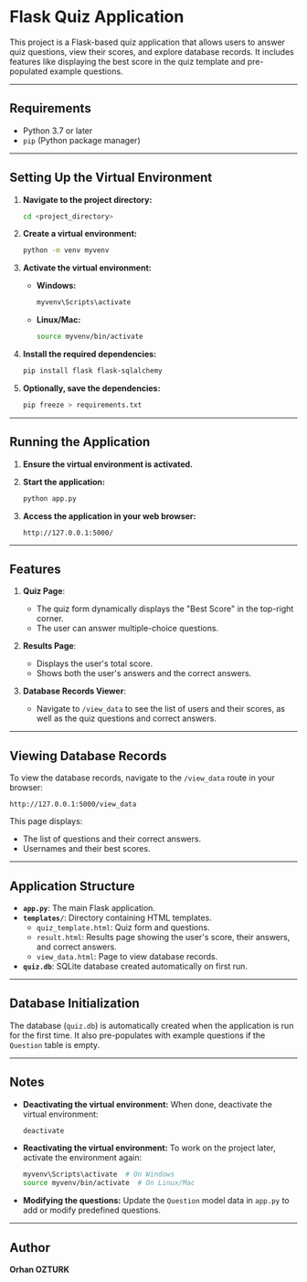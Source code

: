 # Flask Quiz Application

This project is a Flask-based quiz application that allows users to answer quiz questions, view their scores, and explore database records. It includes features like displaying the best score in the quiz template and pre-populated example questions.

---

## Requirements

- Python 3.7 or later
- `pip` (Python package manager)

---

## Setting Up the Virtual Environment

1. **Navigate to the project directory:**
   ```bash
   cd <project_directory>
   ```

2. **Create a virtual environment:**
   ```bash
   python -m venv myvenv
   ```

3. **Activate the virtual environment:**
   - **Windows:**
     ```bash
     myvenv\Scripts\activate
     ```
   - **Linux/Mac:**
     ```bash
     source myvenv/bin/activate
     ```

4. **Install the required dependencies:**
   ```bash
   pip install flask flask-sqlalchemy
   ```

5. **Optionally, save the dependencies:**
   ```bash
   pip freeze > requirements.txt
   ```

---

## Running the Application

1. **Ensure the virtual environment is activated.**

2. **Start the application:**
   ```bash
   python app.py
   ```

3. **Access the application in your web browser:**
   ```
   http://127.0.0.1:5000/
   ```

---

## Features

1. **Quiz Page**:
   - The quiz form dynamically displays the "Best Score" in the top-right corner.
   - The user can answer multiple-choice questions.

2. **Results Page**:
   - Displays the user's total score.
   - Shows both the user's answers and the correct answers.

3. **Database Records Viewer**:
   - Navigate to `/view_data` to see the list of users and their scores, as well as the quiz questions and correct answers.

---

## Viewing Database Records

To view the database records, navigate to the `/view_data` route in your browser:
```
http://127.0.0.1:5000/view_data
```
This page displays:
- The list of questions and their correct answers.
- Usernames and their best scores.

---

## Application Structure

- **`app.py`**: The main Flask application.
- **`templates/`**: Directory containing HTML templates.
  - `quiz_template.html`: Quiz form and questions.
  - `result.html`: Results page showing the user's score, their answers, and correct answers.
  - `view_data.html`: Page to view database records.
- **`quiz.db`**: SQLite database created automatically on first run.

---

## Database Initialization

The database (`quiz.db`) is automatically created when the application is run for the first time. It also pre-populates with example questions if the `Question` table is empty.

---

## Notes

- **Deactivating the virtual environment:** When done, deactivate the virtual environment:
  ```bash
  deactivate
  ```

- **Reactivating the virtual environment:** To work on the project later, activate the environment again:
  ```bash
  myvenv\Scripts\activate  # On Windows
  source myvenv/bin/activate  # On Linux/Mac
  ```

- **Modifying the questions:** Update the `Question` model data in `app.py` to add or modify predefined questions.

---

## Author

**Orhan OZTURK**
